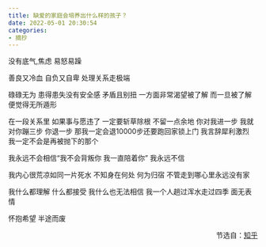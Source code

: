 ```yaml
---
title: 缺爱的家庭会培养出什么样的孩子？
date: 2022-05-01 20:30:54
categories: 
- 摘抄
---
```

没有底气,焦虑 易怒易躁 

善良又冷血 自负又自卑 处理关系走极端 

碌碌无为 患得患失没有安全感 矛盾且别扭 一方面非常渴望被了解 而一旦被了解便觉得无所遁形 

在一段关系里 如果事与愿违了 一定要斩草除根 不留一点余地 你对我进一步 我就对你蹦三步 你退一步 那我一定会退10000步还要跑回家锁上门 我言辞犀利激烈 我一定不会是再被抛下的那个

我永远不会相信“我不会背叛你 我一直陪着你” 我永远不信 

我内心很荒凉如同一片死水 不知身在何处 何为归宿 不管走到哪心里永远没有家

我什么都理解 什么都接受 我什么也无法相信 我一个人趟过浑水走过四季 面无表情  

怀抱希望 半途而废

<p style="text-align: right">节选自：<a href="https://www.zhihu.com/question/305533266/answer/683319645" target="blank">知乎</a></p>
